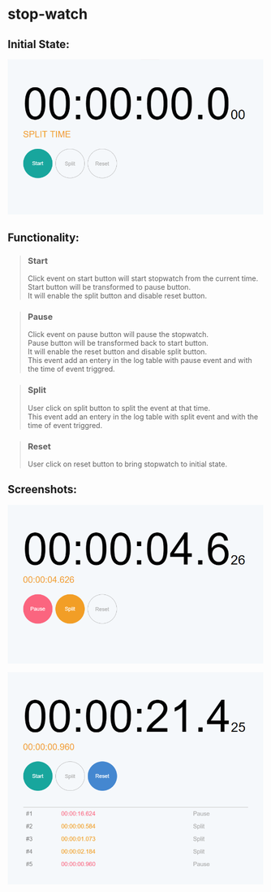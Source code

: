 # stop-watch
## Initial State:
![Screenshot](images/Screenshot_1.png)

## Functionality:
> ### Start
> Click event on start button will start stopwatch from the current time.  
> Start button will be transformed to pause button.  
> It will enable the split button and disable reset button.  

> ### Pause
> Click event on pause button will pause the stopwatch.  
> Pause button will be transformed back to start button.  
> It will enable the reset button and disable split button.  
> This event add an entery in the log table with pause event and with the time of event triggred.  

> ### Split
> User click on split button to split the event at that time.  
> This event add an entery in the log table with split event and with the time of event triggred.  

> ### Reset
> User click on reset button to bring stopwatch to initial state.  


## Screenshots:
![Screenshot](images/Screenshot_2.png)

![Screenshot](images/Screenshot_3.png)
